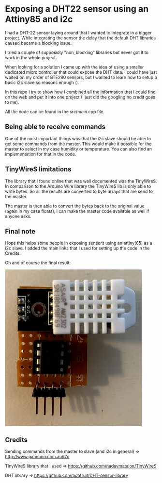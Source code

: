 # Exposing a DHT22 sensor using an Attiny85 and i2c

I had a DHT-22 sensor laying around that I wanted to integrate in a bigger project.
While integrating the sensor the delay that the default DHT libraries caused became a blocking issue.

I tried a couple of supposidly "non_blocking" libraries but never got it to work in the whole project.

When looking for a solution I came up with the idea of using a smaller dedicated micro controller that could expose the DHT data.
I could have just waited on my order of BTE280 sensors, but I wanted to learn how to setup a basic i2c slave so reasons enough :).

In this repo I try to show how I combined all the information that I could find on the web and put it into one project (I just did the googling no credit goes to me).

All the code can be found in the src/main.cpp file.

## Being able to receive commands

One of the most important things was that the i2c slave should be able to get some commands from the master. This would make it possible for the master to select in my case humidity or temperature. You can also find an implementation for that in the code.

## TinyWireS limitations

The library that I found online that was well documented was the TinyWireS.
In comparison to the Arduino Wire library the TinyWireS lib is only able to write bytes. So all the results are converted to byte arrays that are send to the master.

The master is then able to convert the bytes back to the original value (again in my case floats), I can make the master code available as well if anyone asks.

## Final note

Hope this helps some people in exposing sensors using an attiny(85) as a i2c slave. I added the main links that I used for setting up the code in the Credits.

Oh and of course the final result:

![alt text](/images/endresult.png "Title")


## Credits

Sending commands from the master to slave (and i2c in general) => http://www.gammon.com.au/i2c

TinyWireS library that I used => https://github.com/nadavmatalon/TinyWireS

DHT library => https://github.com/adafruit/DHT-sensor-library
